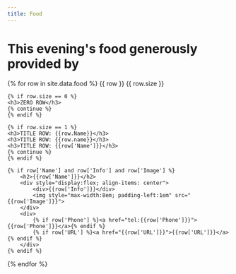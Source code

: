 ```yaml
---
title: Food
---
```

# This evening's food generously provided by

<div>
  {% for row in site.data.food %}
    {{ row }}
    {{ row.size }}
    
    {% if row.size == 0 %}
    <h3>ZERO ROW</h3>
    {% continue %}
    {% endif %}
    
    {% if row.size == 1 %}
    <h3>TITLE ROW: {{row.Name}}</h3>
    <h3>TITLE ROW: {{row.name}}</h3>
    <h3>TITLE ROW: {{row['Name']}}</h3>
    {% continue %}
    {% endif %}

	{% if row['Name'] and row['Info'] and row['Image'] %}
	    <h2>{{row['Name']}}</h2>
		<div style="display:flex; align-items: center">
			<div>{{row['Info']}}</div>
			<img style="max-width:8em; padding-left:1em" src="{{row['Image']}}">
		</div>
		<div>
			{% if row['Phone'] %}<a href="tel:{{row['Phone']}}">{{row['Phone']}}</a>{% endif %}
			{% if row['URL'] %}<a href="{{row['URL']}}">{{row['URL']}}</a>{% endif %}
		</div>
	{% endif %}
  {% endfor %}
</div>

